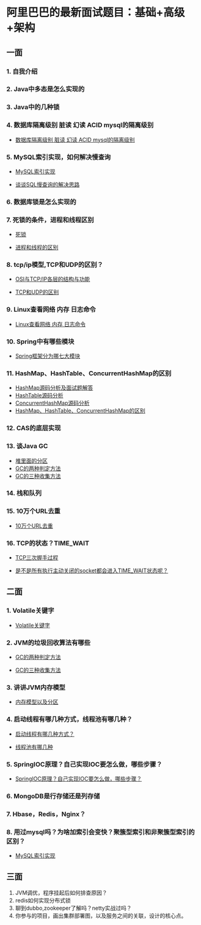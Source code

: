 # 阿里巴巴的最新面试题目：基础+高级+架构

## **一面**

### 1. 自我介绍

### 2. Java中多态是怎么实现的

### 3. Java中的几种锁

### 4. 数据库隔离级别 脏读 幻读 ACID mysql的隔离级别

- [数据库隔离级别 脏读 幻读 ACID mysql的隔离级别](https://github.com/M78Snail/ReadReview/blob/master/MD/db/mysql/isolation.md)

### 5. MySQL索引实现，如何解决慢查询

- [MySQL索引实现](https://github.com/M78Snail/ReadReview/blob/master/MD/db/mysql/mysql_index.md)

- [谈谈SQL慢查询的解决思路](https://github.com/M78Snail/ReadReview/blob/master/MD/db/mysql/slow_query.md)

### 6. 数据库锁是怎么实现的

### 7. 死锁的条件，进程和线程区别

- [死锁](https://github.com/M78Snail/ReadReview/blob/master/MD/collection/si-suo.md)

- [进程和线程的区别](https://github.com/M78Snail/ReadReview/blob/master/MD/system/jin-cheng-he-xian-cheng-de-qu-bie.md)

### 8. tcp/ip模型,TCP和UDP的区别？

- [OSI与TCP/IP各层的结构与功能](https://github.com/M78Snail/ReadReview/blob/master/MD/net/osiyu-tcp-ip-ge-ceng-de-jie-gou-yu-gong-neng-ff0c-du-you-na-xie-xie-yi.md)

- [TCP和UDP的区别](https://github.com/M78Snail/ReadReview/blob/master/MD/net/tcpyuudp-de-qu-bie.md)

### 9. Linux查看网络 内存 日志命令

- [Linux查看网络 内存 日志命令](https://github.com/M78Snail/ReadReview/blob/master/MD/system/linux_ping.md)

### 10. Spring中有哪些模块

- [Spring框架分为哪七大模块](https://github.com/M78Snail/ReadReview/blob/master/MD/spring/spring7.md)

### 11. HashMap、HashTable、ConcurrentHashMap的区别

- [HashMap源码分析及面试题解答](https://github.com/M78Snail/ReadReview/blob/master/MD/collection/hashmapyuan-ma-fen-xi-ji-mian-shi-ti-jie-da.md)
- [HashTable源码分析](https://github.com/M78Snail/ReadReview/blob/master/MD/collection/hashtableyuan-ma-fen-xi.md)
- [ConcurrentHashMap源码分析](https://github.com/M78Snail/ReadReview/blob/master/MD/collection/concurrenthashmapyuan-ma-fen-xi.md)
- [HashMap、HashTable、ConcurrentHashMap的区别](https://github.com/M78Snail/ReadReview/blob/master/MD/collection/different.md)

### 12. CAS的底层实现

### 13. 谈Java GC

- [堆里面的分区](https://github.com/M78Snail/ReadReview/blob/master/MD/jvm/dui-li-miande-fen-qu-ff1a-eden-survival-from-to-ff0c-lao-nian-dai-ff0c-ge-zi-de-te-dian.md)
- [GC的两种判定方法](https://github.com/M78Snail/ReadReview/blob/master/MD/jvm/gcde-liang-zhong-pan-ding-fang-fa-ff1a-yin-yong-ji-shu-yu-yin-yong-lian.md)
- [GC的三种收集方法](https://github.com/M78Snail/ReadReview/blob/master/MD/jvm/gcde-san-zhong-shou-ji-fang-fa-ff1a-biao-ji-qing-chu-3001-biao-ji-zheng-li-3001-fu-zhi-suan-fa-de-yuan-li-yu-te-dian-ff0c-fen-bie-yong-zai-shi-yao-di-fang.md)

### 14. 栈和队列

### 15. 10万个URL去重

- [10万个URL去重](https://github.com/M78Snail/ReadReview/blob/master/MD/bigdata/url.md)

### 16. TCP的状态？TIME_WAIT

- [TCP三次握手过程](https://github.com/M78Snail/JavaReview/blob/master/MD/net/tcpde-san-ci-wo-shou-yu-si-ci-huishou-guo-cheng-ff0c-ge-ge-zhuang-tai-ming-cheng-yu-han-yi-ff0c-timewait-de-zuo-yong.md)

- [是不是所有执行主动关闭的socket都会进入TIME_WAIT状态呢？](https://github.com/M78Snail/JavaReview/blob/master/MD/net/tcpde-san-ci-wo-shou-yu-si-ci-huishou-guo-cheng-ff0c-ge-ge-zhuang-tai-ming-cheng-yu-han-yi-ff0c-timewait-de-zuo-yong.md#是不是所有执行主动关闭的socket都会进入time_wait状态呢)

## **二面**

### 1. Volatile关键字

- [Volatile关键字](https://github.com/M78Snail/ReadReview/blob/master/MD/concurrent/volatile.md)

### 2. JVM的垃圾回收算法有哪些

- [GC的两种判定方法](https://github.com/M78Snail/ReadReview/blob/master/MD/jvm/gcde-liang-zhong-pan-ding-fang-fa-ff1a-yin-yong-ji-shu-yu-yin-yong-lian.md)

- [GC的三种收集方法](https://github.com/M78Snail/ReadReview/blob/master/MD/jvm/gcde-san-zhong-shou-ji-fang-fa-ff1a-biao-ji-qing-chu-3001-biao-ji-zheng-li-3001-fu-zhi-suan-fa-de-yuan-li-yu-te-dian-ff0c-fen-bie-yong-zai-shi-yao-di-fang.md)

### 3. 讲讲JVM内存模型

- [内存模型以及分区](https://github.com/M78Snail/ReadReview/blob/master/MD/jvm/nei-cun-mo-xing-yi-ji-fen-qu-ff0c-xu-yao-xiang-xi-dao-mei-ge-qu-fang-shi-yao.md)

### 4. 启动线程有哪几种方式，线程池有哪几种？

- [启动线程有哪几种方式？](https://github.com/M78Snail/ReadReview/blob/master/MD/concurrent/thread.md)

- [线程池有哪几种](https://github.com/M78Snail/ReadReview/blob/master/MD/concurrent/executor.md)

### 5. SpringIOC原理？自己实现IOC要怎么做，哪些步骤？

- [SpringIOC原理？自己实现IOC要怎么做，哪些步骤？](https://github.com/M78Snail/ReadReview/blob/master/MD/spring/ioc.md)

### 6. MongoDB是行存储还是列存储

### 7. Hbase，Redis，Nginx？

### 8. 用过mysql吗？为啥加索引会变快？聚簇型索引和非聚簇型索引的区别？

- [MySQL索引实现](https://github.com/M78Snail/ReadReview/blob/master/MD/db/mysql/mysql_index.md)

## **三面**

1. JVM调优，程序挂起后如何排查原因？
2. redis如何实现分布式锁
3. 聊到dubbo,zookeeper了解吗？netty实战过吗？
4. 你参与的项目，画出集群部署图，以及服务之间的关联，设计的核心点。